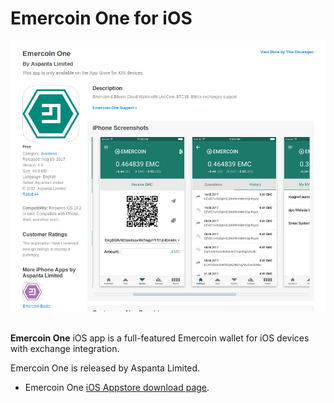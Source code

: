 # Emercoin One for iOS

<div style="boxOverflow"><img src="/images/Emercoin_One.png" alt="Emercoin One on the Appstore" width="512"></div><br>

<strong>Emercoin One</strong> iOS app is a full-featured Emercoin wallet for iOS devices
with exchange integration.

Emercoin One is released by Aspanta Limited.

-   Emercoin One <a target="_blank" rel="nofollow" href="https://itunes.apple.com/us/app/emercoin-one/id1221369069">iOS Appstore download page</a>.
